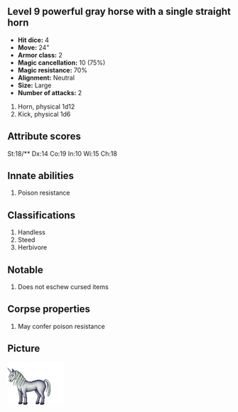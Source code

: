 ## Level 9 powerful gray horse with a single straight horn

- **Hit dice:** 4
- **Move:** 24"
- **Armor class:** 2
- **Magic cancellation:** 10 (75%)
- **Magic resistance:** 70%
- **Alignment:** Neutral
- **Size:** Large
- **Number of attacks:** 2
1. Horn, physical 1d12
2. Kick, physical 1d6

## Attribute scores

St:18/** Dx:14 Co:19 In:10 Wi:15 Ch:18

## Innate abilities

1. Poison resistance

## Classifications

1. Handless
2. Steed
3. Herbivore

## Notable

1. Does not eschew cursed items

## Corpse properties

1. May confer poison resistance

## Picture

![Gray unicorn](https://github.com/hyvanmielenpelit/GnollHackTileSet/blob/main/Monsters/gray_unicorn/gray_unicorn.png?raw=true)
